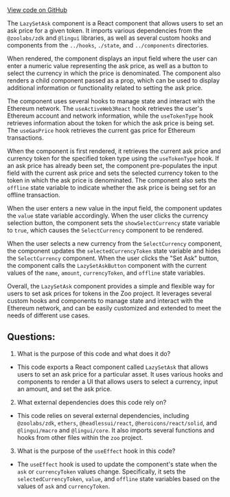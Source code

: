 [View code on GitHub](zoo-labs/zoo/blob/master/core/src/zoo/LazySetAsk.tsx)

The `LazySetAsk` component is a React component that allows users to set an ask price for a given token. It imports various dependencies from the `@zoolabs/zdk` and `@lingui` libraries, as well as several custom hooks and components from the `../hooks`, `./state`, and `../components` directories.

When rendered, the component displays an input field where the user can enter a numeric value representing the ask price, as well as a button to select the currency in which the price is denominated. The component also renders a child component passed as a prop, which can be used to display additional information or functionality related to setting the ask price.

The component uses several hooks to manage state and interact with the Ethereum network. The `useActiveWeb3React` hook retrieves the user's Ethereum account and network information, while the `useTokenType` hook retrieves information about the token for which the ask price is being set. The `useGasPrice` hook retrieves the current gas price for Ethereum transactions.

When the component is first rendered, it retrieves the current ask price and currency token for the specified token type using the `useTokenType` hook. If an ask price has already been set, the component pre-populates the input field with the current ask price and sets the selected currency token to the token in which the ask price is denominated. The component also sets the `offline` state variable to indicate whether the ask price is being set for an offline transaction.

When the user enters a new value in the input field, the component updates the `value` state variable accordingly. When the user clicks the currency selection button, the component sets the `showSelectCurrency` state variable to `true`, which causes the `SelectCurrency` component to be rendered.

When the user selects a new currency from the `SelectCurrency` component, the component updates the `selectedCurrencyToken` state variable and hides the `SelectCurrency` component. When the user clicks the "Set Ask" button, the component calls the `LazySetAskButton` component with the current values of the `name`, `amount`, `currencyToken`, and `offline` state variables.

Overall, the `LazySetAsk` component provides a simple and flexible way for users to set ask prices for tokens in the Zoo project. It leverages several custom hooks and components to manage state and interact with the Ethereum network, and can be easily customized and extended to meet the needs of different use cases.
## Questions: 
 1. What is the purpose of this code and what does it do?
- This code exports a React component called `LazySetAsk` that allows users to set an ask price for a particular asset. It uses various hooks and components to render a UI that allows users to select a currency, input an amount, and set the ask price.

2. What external dependencies does this code rely on?
- This code relies on several external dependencies, including `@zoolabs/zdk`, `ethers`, `@headlessui/react`, `@heroicons/react/solid`, and `@lingui/macro` and `@lingui/core`. It also imports several functions and hooks from other files within the `zoo` project.

3. What is the purpose of the `useEffect` hook in this code?
- The `useEffect` hook is used to update the component's state when the `ask` or `currencyToken` values change. Specifically, it sets the `selectedCurrencyToken`, `value`, and `offline` state variables based on the values of `ask` and `currencyToken`.